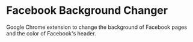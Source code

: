 Facebook Background Changer
=========================

Google Chrome extension to change the background of Facebook pages and the color of Facebook's header.
